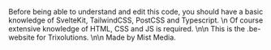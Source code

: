 <!-- NOTES -->
Before being able to understand and edit this code, you should
have a basic knowledge of SvelteKit, TailwindCSS, PostCSS and Typescript. \n
Of course extensive knowledge of HTML, CSS and JS is required. \n\n
This is the .be-website for Trixolutions.
\n\n
Made by Mist Media.